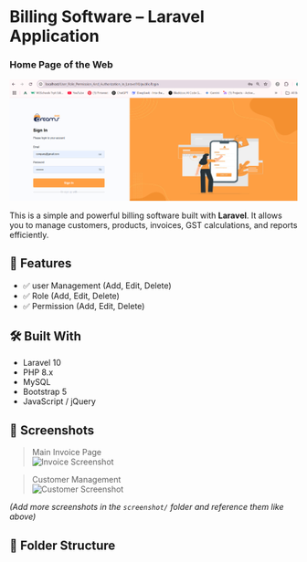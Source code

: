 # Billing Software – Laravel Application

<h3>Home Page of the Web</h3>

<img src='https://github.com/Amirsaifi786/User_Role_Permission_And_Authorization_In_Laravel10/blob/main/screenshot/Screenshot 2025-06-17 154213.png'>

This is a simple and powerful billing software built with **Laravel**. It allows you to manage customers, products, invoices, GST calculations, and reports efficiently.

## 🚀 Features

- ✅ user Management (Add, Edit, Delete)
- ✅ Role (Add, Edit, Delete)
- ✅ Permission (Add, Edit, Delete)

## 🛠️ Built With

- Laravel 10
- PHP 8.x
- MySQL
- Bootstrap 5
- JavaScript / jQuery

## 📸 Screenshots

> Main Invoice Page  
![Invoice Screenshot](screenshot/image.jpg)

> Customer Management  
![Customer Screenshot](screenshot/customer.jpg)

*(Add more screenshots in the `screenshot/` folder and reference them like above)*

## 📂 Folder Structure

